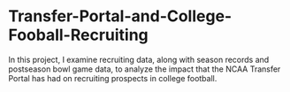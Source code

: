 # Transfer-Portal-and-College-Fooball-Recruiting

In this project, I examine recruiting data, along with season records and postseason bowl game data, to analyze the impact that the NCAA Transfer Portal has had on recruiting prospects in college football.
